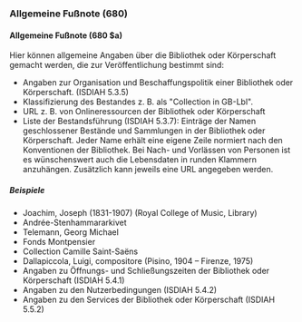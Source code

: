 ### Allgemeine Fußnote (680)

#### Allgemeine Fußnote (680 $a)
Hier können allgemeine Angaben über die Bibliothek oder Körperschaft gemacht werden, die zur Veröffentlichung bestimmt sind:

- Angaben zur Organisation und Beschaffungspolitik einer Bibliothek oder Körperschaft. (ISDIAH 5.3.5)
- Klassifizierung des Bestandes z. B. als "Collection in GB-Lbl".  
- URL z. B. von Onlineressourcen der Bibliothek oder Körperschaft
- Liste der Bestandsführung (ISDIAH 5.3.7): Einträge der Namen geschlossener Bestände und Sammlungen in der Bibliothek oder Körperschaft. Jeder Name erhält eine eigene Zeile normiert nach den Konventionen der Bibliothek. Bei Nach- und Vorlässen von Personen ist es wünschenswert auch die Lebensdaten in runden Klammern anzuhängen. Zusätzlich kann jeweils eine URL angegeben werden.    

##### Beispiele
- Joachim, Joseph (1831-1907) (Royal College of Music, Library)  
- Andrée-Stenhammararkivet  
- Telemann, Georg Michael  
- Fonds Montpensier  
- Collection Camille Saint-Saëns  
- Dallapiccola, Luigi, compositore (Pisino, 1904 – Firenze, 1975)
- Angaben zu Öffnungs- und Schließungszeiten der Bibliothek oder Körperschaft (ISDIAH 5.4.1)
- Angaben zu den Nutzerbedingungen (ISDIAH 5.4.2)
- Angaben zu den Services der Bibliothek oder Körperschaft (ISDIAH 5.5.2)
